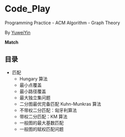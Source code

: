 # Code_Play

Programming Practice - ACM Algorithm - Graph Theory

By [YuweiYin](https://github.com/YuweiYin)

**Match**

## 目录

- 匹配
	- Hungary 算法
	- 最小点覆盖
	- 最小路径覆盖
	- 最大独立集问题
	- 二分图最优完备匹配 Kuhn-Munkras 算法
	- 不带权二分匹配：匈牙利算法
	- 带权二分匹配：KM 算法
	- 一般图的最大基数匹配
	- 一般图的赋权匹配问题
